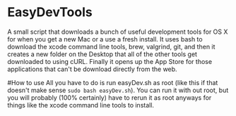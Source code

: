 # EasyDevTools
A small script that downloads a bunch of useful development tools for OS X for when you get a new Mac or a use a fresh install. It uses bash to download the xcode command line tools, brew, valgrind, git, and then it creates a new folder on the Desktop that all of the other tools get downloaded to using cURL. Finally it opens up the App Store for those applications that can't be download directly from the web. 

#How to use
All you have to do is run easyDev.sh as root (like this if that doesn't make sense `sudo bash easyDev.sh`). You can run it with out root, but you will probably (100% certainly) have to rerun it as root anyways for things like the xcode command line tools to install.
